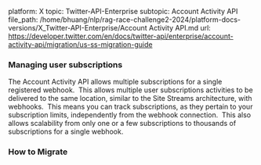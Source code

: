 platform: X
topic: Twitter-API-Enterprise
subtopic: Account Activity API
file_path: /home/bhuang/nlp/rag-race-challenge2-2024/platform-docs-versions/X_Twitter-API-Enterprise/Account Activity API.md
url: https://developer.twitter.com/en/docs/twitter-api/enterprise/account-activity-api/migration/us-ss-migration-guide

### Managing user subscriptions

The Account Activity API allows multiple subscriptions for a single registered webhook.  This allows multiple user subscriptions activities to be delivered to the same location, similar to the Site Streams architecture, with webhooks.  This means you can track subscriptions, as they pertain to your subscription limits, independently from the webhook connection.  This also allows scalability from only one or a few subscriptions to thousands of subscriptions for a single webhook.

### **How to Migrate**